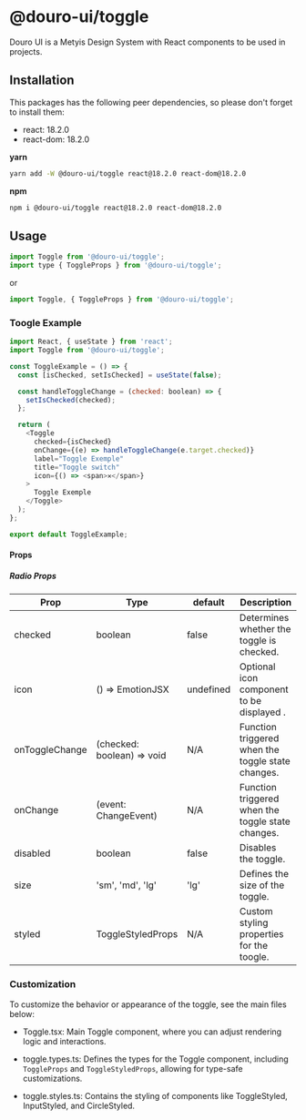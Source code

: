 # @douro-ui/toggle

Douro UI is a Metyis Design System with React components to be used in projects.

## Installation

This packages has the following peer dependencies, so please don't forget to install them:

- react: 18.2.0
- react-dom: 18.2.0

**yarn**

```sh
yarn add -W @douro-ui/toggle react@18.2.0 react-dom@18.2.0
```

**npm**

```sh
npm i @douro-ui/toggle react@18.2.0 react-dom@18.2.0
```

## Usage

```js
import Toggle from '@douro-ui/toggle';
import type { ToggleProps } from '@douro-ui/toggle';
```

or

```js
import Toggle, { ToggleProps } from '@douro-ui/toggle';
```

### Toogle Example

```js
import React, { useState } from 'react';
import Toggle from '@douro-ui/toggle';

const ToggleExample = () => {
  const [isChecked, setIsChecked] = useState(false);

  const handleToggleChange = (checked: boolean) => {
    setIsChecked(checked);
  };

  return (
    <Toggle
      checked={isChecked}
      onChange={(e) => handleToggleChange(e.target.checked)}
      label="Toggle Exemple"
      title="Toggle switch"
      icon={() => <span>✕</span>}
    >
      Toggle Exemple
    </Toggle>
  );
};

export default ToggleExample;
```

#### Props

##### Radio Props

| Prop           | Type                                   | default   | Description                                       |
| -------------- | -------------------------------------- | --------- | ------------------------------------------------- |
| checked        | boolean                                | false     | Determines whether the toggle is checked.         |
| icon           | () => EmotionJSX                       | undefined | Optional icon component to be displayed .         |
| onToggleChange | (checked: boolean) => void             | N/A       | Function triggered when the toggle state changes. |
| onChange       | (event: ChangeEvent<HTMLInputElement>) | N/A       | Function triggered when the toggle state changes. |
| disabled       | boolean                                | false     | Disables the toggle.                              |
| size           | 'sm', 'md', 'lg'                       | 'lg'      | Defines the size of the toggle.                   |
| styled         | ToggleStyledProps                      | N/A       | Custom styling properties for the toogle.         |

### Customization

To customize the behavior or appearance of the toggle, see the main files below:

- Toggle.tsx: Main Toggle component, where you can adjust rendering logic and interactions.

- toggle.types.ts: Defines the types for the Toggle component, including `ToggleProps` and `ToggleStyledProps`, allowing for type-safe customizations.

- toggle.styles.ts: Contains the styling of components like ToggleStyled, InputStyled, and CircleStyled.
